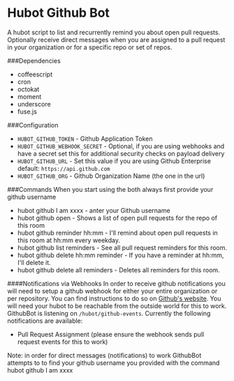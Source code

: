 # Hubot Github Bot
A hubot script to list and recurrently remind you about open pull requests.
Optionally receive direct messages when you are assigned to a pull
request in your organization or for a specific repo or set of repos.

###Dependencies
- coffeescript
- cron
- octokat
- moment
- underscore
- fuse.js

###Configuration
- `HUBOT_GITHUB_TOKEN` - Github Application Token
- `HUBOT_GITHUB_WEBHOOK_SECRET` - Optional, if you are using webhooks and have a secret set this for additional security checks on payload delivery
- `HUBOT_GITHUB_URL` - Set this value if you are using Github Enterprise   default: `https://api.github.com`
- `HUBOT_GITHUB_ORG` - Github Organization Name (the one in the url)


###Commands
When you start using the both always first provide your github username
- hubot github I am xxxx - anter your Github username
- hubot github open - Shows a list of open pull requests for the repo of this room
- hubot github reminder hh:mm - I'll remind about open pull requests in this room at hh:mm every weekday.
- hubot github list reminders - See all pull request reminders for this room.
- hubot github delete hh:mm reminder - If you have a reminder at hh:mm, I'll delete it.
- hubot github delete all reminders - Deletes all reminders for this room.


####Notifications via Webhooks
In order to receive github notifications you will need to setup a github
webhook for either your entire organization or per repository. You can
find instructions to do so on [Github's website](https://developer.github.com/webhooks/creating/).
You will need your hubot to be reachable from the outside world for this
to work. GithubBot is listening on `/hubot/github-events`. Currently
the following notifications are available:

* Pull Request Assignment (please ensure the webhook sends pull request events for this to work)

Note: in order for direct messages (notifications) to work GithubBot attempts to
to find your github username you provided with the command hubot github I am xxxx